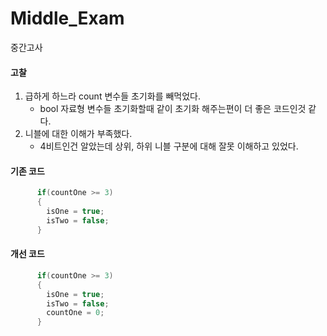 # Middle_Exam
중간고사
#### 고찰
1. 급하게 하느라 count 변수들 초기화를 빼먹었다.
	- bool 자료형 변수들 초기화할때 같이 초기화 해주는편이 더 좋은 코드인것 같다.
2. 니블에 대한 이해가 부족했다.
	- 4비트인건 알았는데 상위, 하위 니블 구분에 대해 잘못 이해하고 있었다.

#### 기존 코드
```c
      if(countOne >= 3)
      {
        isOne = true;
        isTwo = false;
      }

```

#### 개선 코드
```c
      if(countOne >= 3)
      {
        isOne = true;
        isTwo = false;
        countOne = 0;
      }

```